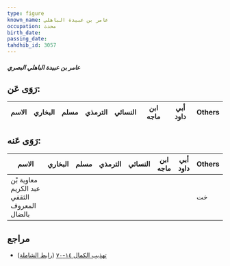 ```yaml
---
type: figure
known_name: عامر بن عبيدة الباهلي
occupation: محدث
birth_date:
passing_date:
tahdhib_id: 3057
---
```

##### عامر بن عبيدة الباهلي البصري

## رَوَى عَن:
| الاسم | البخاري | مسلم | الترمذي | النسائي | ابن ماجه | أبي داود | Others |
| ----- | ------- | ---- | ------- | ------- | -------- | -------- | ------ |
## رَوَى عَنه:
| الاسم                                       | البخاري | مسلم | الترمذي | النسائي | ابن ماجه | أبي داود | Others |
| ------------------------------------------- | ------- | ---- | ------- | ------- | -------- | -------- | ------ |
| معاوية بْن عبد الكريم الثقفي المعروف بالضال |         |      |         |         |          |          | خت     |
## مراجع
- [تهذيب الكمال ١٤-٧٠](obsidian://open?vault=Tahdhib-al-Kamal&file=Figures/٣٠٥٧-عامر%20بن%20عبيدة%20الباهلي%20البصري) ([رابط الشاملة](https://shamela.ws/book/3722/6998))